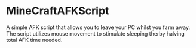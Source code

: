 # MineCraftAFKScript
A simple AFK script that allows you to leave your PC whilst you farm away. The script utilizes mouse movement to stimulate sleeping therby halving total AFK time needed.
